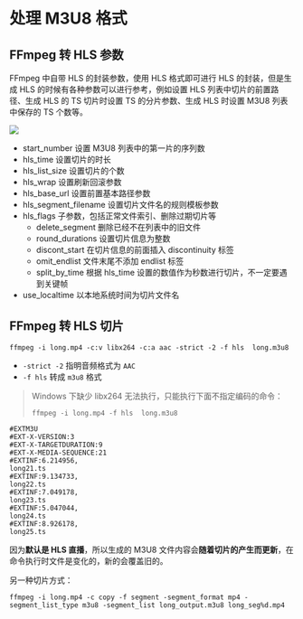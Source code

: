 # 处理 M3U8 格式

## FFmpeg 转 HLS 参数

FFmpeg 中自带 HLS 的封装参数，使用 HLS 格式即可进行 HLS 的封装，但是生成 HLS 的时候有各种参数可以进行参考，例如设置 HLS 列表中切片的前置路径、生成 HLS 的 TS 切片时设置 TS 的分片参数、生成 HLS 时设置 M3U8 列表中保存的 TS 个数等。

![](imgs/hls.png)

- start_number 设置 M3U8 列表中的第一片的序列数
- hls_time 设置切片的时长
- hls_list_size 设置切片的个数
- hls_wrap 设置刷新回滚参数
- hls_base_url 设置前置基本路径参数
- hls_segment_filename 设置切片文件名的规则模板参数
- hls_flags 子参数，包括正常文件索引、删除过期切片等
  - delete_segment 删除已经不在列表中的旧文件
  - round_durations 设置切片信息为整数
  - discont_start 在切片信息的前面插入 discontinuity 标签
  - omit_endlist 文件末尾不添加 endlist 标签
  - split_by_time 根据 hls_time 设置的数值作为秒数进行切片，不一定要遇到关键帧
- use_localtime 以本地系统时间为切片文件名

## FFmpeg 转 HLS 切片

```shell
ffmpeg -i long.mp4 -c:v libx264 -c:a aac -strict -2 -f hls  long.m3u8
```

- `-strict -2` 指明音频格式为 `AAC`
- `-f hls` 转成 `m3u8` 格式

> Windows 下缺少 libx264 无法执行，只能执行下面不指定编码的命令：
> ```shell
> ffmpeg -i long.mp4 -f hls  long.m3u8
> ```

```m3u8
#EXTM3U
#EXT-X-VERSION:3
#EXT-X-TARGETDURATION:9
#EXT-X-MEDIA-SEQUENCE:21
#EXTINF:6.214956,
long21.ts
#EXTINF:9.134733,
long22.ts
#EXTINF:7.049178,
long23.ts
#EXTINF:5.047044,
long24.ts
#EXTINF:8.926178,
long25.ts
```

因为**默认是 HLS 直播**，所以生成的 M3U8 文件内容会**随着切片的产生而更新**，在命令执行时文件是变化的，新的会覆盖旧的。

另一种切片方式：

```shell
ffmpeg -i long.mp4 -c copy -f segment -segment_format mp4 -segment_list_type m3u8 -segment_list long_output.m3u8 long_seg%d.mp4
```
